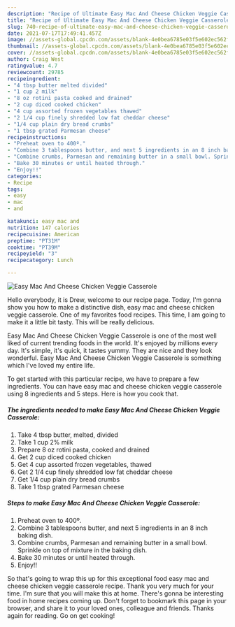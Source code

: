 ```yaml
---
description: "Recipe of Ultimate Easy Mac And Cheese Chicken Veggie Casserole"
title: "Recipe of Ultimate Easy Mac And Cheese Chicken Veggie Casserole"
slug: 740-recipe-of-ultimate-easy-mac-and-cheese-chicken-veggie-casserole
date: 2021-07-17T17:49:41.457Z
image: //assets-global.cpcdn.com/assets/blank-4e0bea6785e03f5e602ec562f230caae08da540cada707380b4fe1bbebba43da.png
thumbnail: //assets-global.cpcdn.com/assets/blank-4e0bea6785e03f5e602ec562f230caae08da540cada707380b4fe1bbebba43da.png
cover: //assets-global.cpcdn.com/assets/blank-4e0bea6785e03f5e602ec562f230caae08da540cada707380b4fe1bbebba43da.png
author: Craig West
ratingvalue: 4.7
reviewcount: 29785
recipeingredient:
- "4 tbsp butter melted divided"
- "1 cup 2 milk"
- "8 oz rotini pasta cooked and drained"
- "2 cup diced cooked chicken"
- "4 cup assorted frozen vegetables thawed"
- "2 1/4 cup finely shredded low fat cheddar cheese"
- "1/4 cup plain dry bread crumbs"
- "1 tbsp grated Parmesan cheese"
recipeinstructions:
- "Preheat oven to 400º."
- "Combine 3 tablespoons butter, and next 5 ingredients in an 8 inch baking dish."
- "Combine crumbs, Parmesan and remaining butter in a small bowl. Sprinkle on top of mixture in the baking dish."
- "Bake 30 minutes or until heated through."
- "Enjoy!!"
categories:
- Recipe
tags:
- easy
- mac
- and

katakunci: easy mac and 
nutrition: 147 calories
recipecuisine: American
preptime: "PT31M"
cooktime: "PT39M"
recipeyield: "3"
recipecategory: Lunch

---
```



![Easy Mac And Cheese Chicken Veggie Casserole](//assets-global.cpcdn.com/assets/blank-4e0bea6785e03f5e602ec562f230caae08da540cada707380b4fe1bbebba43da.png)

Hello everybody, it is Drew, welcome to our recipe page. Today, I'm gonna show you how to make a distinctive dish, easy mac and cheese chicken veggie casserole. One of my favorites food recipes. This time, I am going to make it a little bit tasty. This will be really delicious.

Easy Mac And Cheese Chicken Veggie Casserole is one of the most well liked of current trending foods in the world. It's enjoyed by millions every day. It's simple, it's quick, it tastes yummy. They are nice and they look wonderful. Easy Mac And Cheese Chicken Veggie Casserole is something which I've loved my entire life.




To get started with this particular recipe, we have to prepare a few ingredients. You can have easy mac and cheese chicken veggie casserole using 8 ingredients and 5 steps. Here is how you cook that.

<!--inarticleads1-->

##### The ingredients needed to make Easy Mac And Cheese Chicken Veggie Casserole:

1. Take 4 tbsp butter, melted, divided
1. Take 1 cup 2% milk
1. Prepare 8 oz rotini pasta, cooked and drained
1. Get 2 cup diced cooked chicken
1. Get 4 cup assorted frozen vegetables, thawed
1. Get 2 1/4 cup finely shredded low fat cheddar cheese
1. Get 1/4 cup plain dry bread crumbs
1. Take 1 tbsp grated Parmesan cheese




<!--inarticleads2-->

##### Steps to make Easy Mac And Cheese Chicken Veggie Casserole:

1. Preheat oven to 400º.
1. Combine 3 tablespoons butter, and next 5 ingredients in an 8 inch baking dish.
1. Combine crumbs, Parmesan and remaining butter in a small bowl. Sprinkle on top of mixture in the baking dish.
1. Bake 30 minutes or until heated through.
1. Enjoy!!




So that's going to wrap this up for this exceptional food easy mac and cheese chicken veggie casserole recipe. Thank you very much for your time. I'm sure that you will make this at home. There's gonna be interesting food in home recipes coming up. Don't forget to bookmark this page in your browser, and share it to your loved ones, colleague and friends. Thanks again for reading. Go on get cooking!
